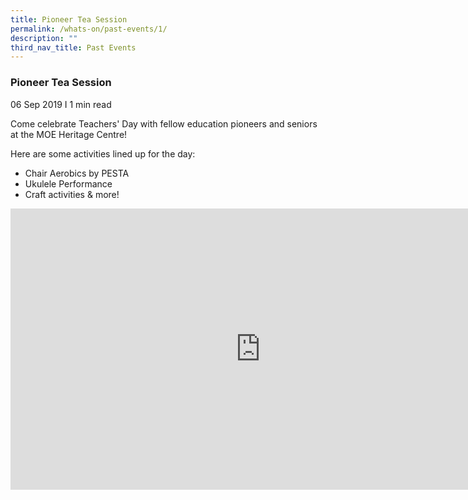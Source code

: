 ```yaml
---
title: Pioneer Tea Session
permalink: /whats-on/past-events/1/
description: ""
third_nav_title: Past Events
---
```

### **Pioneer Tea Session**
06 Sep 2019 I 1 min read

Come celebrate Teachers' Day with fellow education pioneers and seniors at the MOE Heritage Centre!

Here are some activities lined up for the day:

* Chair Aerobics by PESTA
* Ukulele Performance
* Craft activities &amp; more!

<iframe allowfullscreen="true" height="450" width="800" frameborder="0" src="https://docs.google.com/presentation/d/e/2PACX-1vTTMI_eteYeRvdMxLN5mdQVEVIz04xKyujio1hie9Uv8TU0rUUlKYXAZgQ7aWMzc8UtbhhjijUWO-Cm/embed?start=false&amp;loop=false&amp;delayms=3000"></iframe>